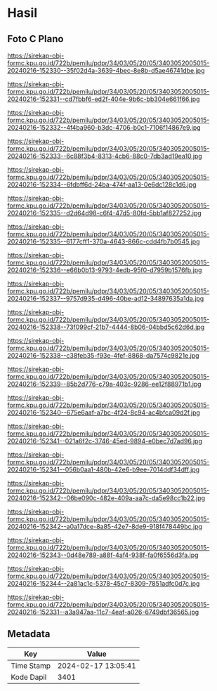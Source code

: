 # Hasil

## Foto C Plano

https://sirekap-obj-formc.kpu.go.id/722b/pemilu/pdpr/34/03/05/20/05/3403052005015-20240216-152330--35f02d4a-3639-4bec-8e8b-d5ae46741dbe.jpg

https://sirekap-obj-formc.kpu.go.id/722b/pemilu/pdpr/34/03/05/20/05/3403052005015-20240216-152331--cd7fbbf6-ed2f-404e-9b6c-bb304e661f66.jpg

https://sirekap-obj-formc.kpu.go.id/722b/pemilu/pdpr/34/03/05/20/05/3403052005015-20240216-152332--4f4ba960-b3dc-4706-b0c1-7106f14867e9.jpg

https://sirekap-obj-formc.kpu.go.id/722b/pemilu/pdpr/34/03/05/20/05/3403052005015-20240216-152333--6c88f3b4-8313-4cb6-88c0-7db3ad19ea10.jpg

https://sirekap-obj-formc.kpu.go.id/722b/pemilu/pdpr/34/03/05/20/05/3403052005015-20240216-152334--6fdbff6d-24ba-474f-aa13-0e6dc128c1d6.jpg

https://sirekap-obj-formc.kpu.go.id/722b/pemilu/pdpr/34/03/05/20/05/3403052005015-20240216-152335--d2d64d98-c6f4-47d5-80fd-5bb1af827252.jpg

https://sirekap-obj-formc.kpu.go.id/722b/pemilu/pdpr/34/03/05/20/05/3403052005015-20240216-152335--6177cff1-370a-4643-866c-cdd4fb7b0545.jpg

https://sirekap-obj-formc.kpu.go.id/722b/pemilu/pdpr/34/03/05/20/05/3403052005015-20240216-152336--e66b0b13-9793-4edb-95f0-d7959b1576fb.jpg

https://sirekap-obj-formc.kpu.go.id/722b/pemilu/pdpr/34/03/05/20/05/3403052005015-20240216-152337--9757d935-d496-40be-ad12-34897635a1da.jpg

https://sirekap-obj-formc.kpu.go.id/722b/pemilu/pdpr/34/03/05/20/05/3403052005015-20240216-152338--73f099cf-21b7-4444-8b06-04bbd5c62d6d.jpg

https://sirekap-obj-formc.kpu.go.id/722b/pemilu/pdpr/34/03/05/20/05/3403052005015-20240216-152338--c38feb35-f93e-4fef-8868-da7574c9821e.jpg

https://sirekap-obj-formc.kpu.go.id/722b/pemilu/pdpr/34/03/05/20/05/3403052005015-20240216-152339--85b2d776-c79a-403c-9286-ee12f88971b1.jpg

https://sirekap-obj-formc.kpu.go.id/722b/pemilu/pdpr/34/03/05/20/05/3403052005015-20240216-152340--675e6aaf-a7bc-4f24-8c94-ac4bfca09d2f.jpg

https://sirekap-obj-formc.kpu.go.id/722b/pemilu/pdpr/34/03/05/20/05/3403052005015-20240216-152341--021a6f2c-3746-45ed-9894-e0bec7d7ad96.jpg

https://sirekap-obj-formc.kpu.go.id/722b/pemilu/pdpr/34/03/05/20/05/3403052005015-20240216-152341--056b0aa1-480b-42e6-b9ee-7014ddf34dff.jpg

https://sirekap-obj-formc.kpu.go.id/722b/pemilu/pdpr/34/03/05/20/05/3403052005015-20240216-152342--06be090c-482e-409a-aa7c-da5e98cc1b22.jpg

https://sirekap-obj-formc.kpu.go.id/722b/pemilu/pdpr/34/03/05/20/05/3403052005015-20240216-152342--a0a17dce-8a85-42e7-8de9-918f478449bc.jpg

https://sirekap-obj-formc.kpu.go.id/722b/pemilu/pdpr/34/03/05/20/05/3403052005015-20240216-152343--0d48e789-a88f-4af4-938f-fa0f6556d3fa.jpg

https://sirekap-obj-formc.kpu.go.id/722b/pemilu/pdpr/34/03/05/20/05/3403052005015-20240216-152344--2a81ac1c-5378-45c7-8309-7851adfc0d7c.jpg

https://sirekap-obj-formc.kpu.go.id/722b/pemilu/pdpr/34/03/05/20/05/3403052005015-20240216-152331--a3a947aa-11c7-4eaf-a026-6749dbf36565.jpg


## Metadata

| Key        | Value               |
| ---------- | ------------------- |
| Time Stamp | 2024-02-17 13:05:41 |
| Kode Dapil | 3401                |



